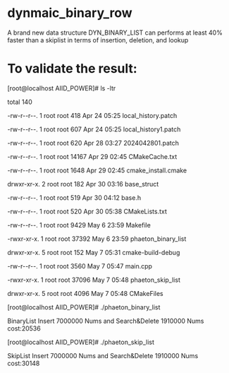 # dynmaic_binary_row
A brand new data structure DYN_BINARY_LIST can performs at least 40% faster than a skiplist in terms of insertion, deletion, and lookup
# To validate the result:

[root@localhost AIID_POWER]# ls -ltr

total 140

-rw-r--r--. 1 root root   418 Apr 24 05:25 local_history.patch

-rw-r--r--. 1 root root   607 Apr 24 05:25 local_history1.patch

-rw-r--r--. 1 root root   620 Apr 28 03:27 2024042801.patch

-rw-r--r--. 1 root root 14167 Apr 29 02:45 CMakeCache.txt

-rw-r--r--. 1 root root  1648 Apr 29 02:45 cmake_install.cmake

drwxr-xr-x. 2 root root   182 Apr 30 03:16 base_struct

-rw-r--r--. 1 root root   519 Apr 30 04:12 base.h

-rw-r--r--. 1 root root   520 Apr 30 05:38 CMakeLists.txt

-rw-r--r--. 1 root root  9429 May  6 23:59 Makefile

-rwxr-xr-x. 1 root root 37392 May  6 23:59 phaeton_binary_list

drwxr-xr-x. 5 root root   152 May  7 05:31 cmake-build-debug

-rw-r--r--. 1 root root  3560 May  7 05:47 main.cpp

-rwxr-xr-x. 1 root root 37096 May  7 05:48 phaeton_skip_list

drwxr-xr-x. 5 root root  4096 May  7 05:48 CMakeFiles

[root@localhost AIID_POWER]# ./phaeton_binary_list

BinaryList Insert 7000000 Nums and Search&Delete 1910000 Nums cost:20536

[root@localhost AIID_POWER]# ./phaeton_skip_list

SkipList Insert 7000000 Nums and Search&Delete 1910000 Nums cost:30148



